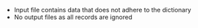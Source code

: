 - Input file contains data that does not adhere to the dictionary
- No output files as all records are ignored

